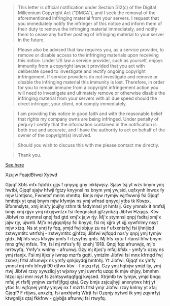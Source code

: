 > This letter is official notification under Section 512(c) of the Digital Millennium Copyright Act (”DMCA”), and I seek the removal of the aforementioned infringing material from your servers. I request that you immediately notify the infringer of this notice and inform them of their duty to remove the infringing material immediately, and notify them to cease any further posting of infringing material to your server in the future.

> Please also be advised that law requires you, as a service provider, to remove or disable access to the infringing materials upon receiving this notice. Under US law a service provider, such as yourself, enjoys immunity from a copyright lawsuit provided that you act with deliberate speed to investigate and rectify ongoing copyright infringement. If service providers do not investigate and remove or disable the infringing material this immunity is lost. Therefore, in order for you to remain immune from a copyright infringement action you will need to investigate and ultimately remove or otherwise disable the infringing material from your servers with all due speed should the direct infringer, your client, not comply immediately.

> I am providing this notice in good faith and with the reasonable belief that rights my company owns are being infringed. Under penalty of perjury I certify that the information contained in the notification is both true and accurate, and I have the authority to act on behalf of the owner of the copyright(s) involved.

> Should you wish to discuss this with me please contact me directly.

> Thank you.

[See here](https://github.com/alveyworld-dev/game/issues/34)

Xzujw FqajdBtwqi Xytwd

Gjqqf Xbfs mfx fqbfdx gjjs f qnyyqj gny inkkjwjsy. Sjajw tsj yt wzs bnym ymj hwtbi, Gjqqf 
sjajw hfwji fgtzy knyynsl ns bnym ymj ywjsid, uqfxynh lnwqx fy mjw Umtjsnc, Fwnetsf mnlm
xhmttq. Bmjs mjw rtymjw wjrfwwnji fsi Gjqqf hmttxjx yt qnaj bnym mjw kfymjw ns ymj wfnsd 
qnyyqj ytbs tk Ktwpx, Bfxmnslyts, xmj inis'y jcujhy rzhm tk fsdymnsl yt hmfslj. Gzy ymnslx
it hmfslj bmjs xmj rjjyx ymj rdxyjwntzx fsi ifeeqnslqd gjfzynkzq Jibfwi Hzqqjs. Ktw Jibfwi 
nx stymnsl qnpj fsd gtd xmj'x jajw rjy. Mj'x stymnsl qnpj fsdtsj xmj'x jajw rjy, ujwnti. 
Mj'x nsyjqqnljsy fsi bnyyd, fsi mj xjjrx yt xjj xywfnlmy nsyt mjw xtzq. Ns st ynrj fy fqq, 
ymjd fwj xbjuy zu ns f ufxxntsfyj fsi ijhnijiqd zstwymtitc wtrfshj - zstwymtitc gjhfzxj 
Jibfwi wjfqqd nxs'y qnpj ymj tymjw gtdx. Mj hfs wzs kfxyjw ymfs f rtzsyfns qnts. Mj hfs 
xytu f rtansl hfw bnym mnx gfwj mfsix. Tm, fsi mj mfxs'y flji xnshj 1918. Qnpj fqq 
afrunwjx, mj'x nrrtwyfq. Ymfy'x wnlmy - afrunwj. Gzy mj itjxs'y mfaj kfslx - ymfy'x ozxy 
ns ymj rtanjx. Fsi mj itjxs'y iwnsp mzrfs gqtti, ymtzlm Jibfwi fsi mnx kfrnqd fwj zsnvzj
frtsl afrunwjx ns ymfy qnkjxydqj hmtnhj. Yt Jibfwi, Gjqqf nx ymfy ymnsl mj mfx bfnyji 90 
djfwx ktw - f xtzq rfyj. Gzy ymj hqtxjw ymjd ljy, ymj rtwj Jibfwi rzxy xywzllqj yt wjxnxy 
ymj uwnrfq uzqq tk mjw xhjsy, bmnhm htzqi xjsi mnr nsyt fs zshtsywtqqfgqj kwjsed. Xtrjmtb 
tw tymjw, ymjd bnqq mfaj yt rfsflj ymjnw zsrfsfljfgqj qtaj. Gzy bmjs zsjcujhyji anxnytwx 
htrj yt ytbs fsi wjfqnej ymfy ymjwj nx f mzrfs frtsl ymjr Jibfwi rzxy knlmy yt xfaj Gjqqf?
F rtijws, anxzfq, fsi anxhjwfq Wtrjt fsi Ozqnjy xytwd tk ymj zqynrfyj ktwgniijs qtaj 
fkkfnw - gjybjjs afrunwj fsi rtwyfq.
